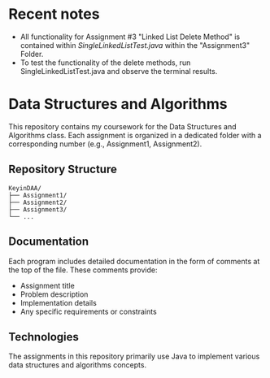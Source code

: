 # Recent notes
- All functionality for Assignment #3 "Linked List Delete Method" is contained within *SingleLinkedListTest.java* within the "Assignment3" Folder.
- To test the functionality of the delete methods, run SingleLinkedListTest.java and observe the terminal results.

# Data Structures and Algorithms

This repository contains my coursework for the Data Structures and Algorithms class. Each assignment is organized in a dedicated folder with a corresponding number (e.g., Assignment1, Assignment2).

## Repository Structure

```
KeyinDAA/
├── Assignment1/
├── Assignment2/
├── Assignment3/
└── ...
```

## Documentation

Each program includes detailed documentation in the form of comments at the top of the file. These comments provide:

- Assignment title
- Problem description
- Implementation details
- Any specific requirements or constraints

## Technologies

The assignments in this repository primarily use Java to implement various data structures and algorithms concepts.

